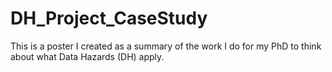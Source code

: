 # DH_Project_CaseStudy
This is a poster I created as a summary of the work I do for my PhD to think about what Data Hazards (DH) apply.
